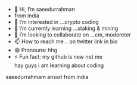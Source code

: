 - 👋 Hi, I’m saeedurrahman
- from india
- 👀 I’m interested in ...crypto coding 
- 🌱 I’m currently learning ...staking & mining 
- 💞️ I’m looking to collaborate on ...cm, modereter
- 📫 How to reach me .. on twitter link in bio
- 😄 Pronouns: hhg
- ⚡ Fun fact: my github is new not me  
hay guys i am learning about coding
<!---
denger8429/denger8429 is a ✨ special ✨ repository because its `README.md` (this file) appears on your GitHub profile.
You can click the Preview link to take a look at your changes.
--->
saeedurrahmam ansari
from india
